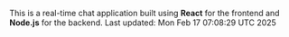 This is a real-time chat application built using **React** for the frontend and **Node.js** for the backend.
Last updated: Mon Feb 17 07:08:29 UTC 2025
